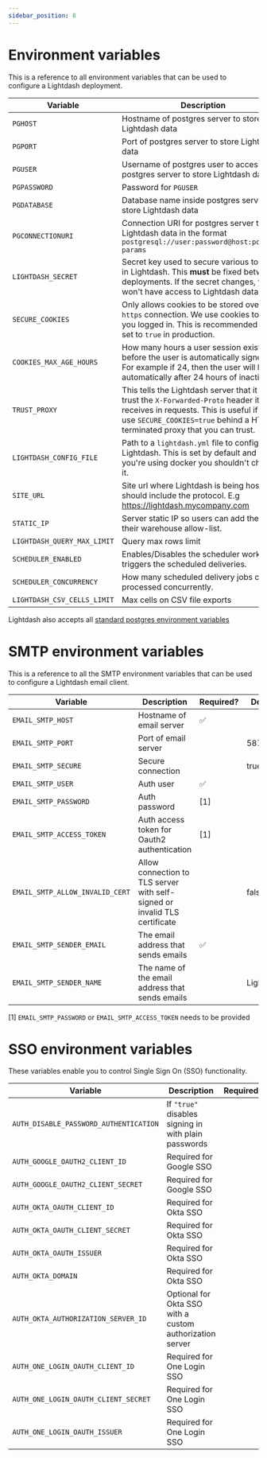 ```yaml
---
sidebar_position: 8
---
```


# Environment variables

This is a reference to all environment variables that can be used to configure a Lightdash deployment.

| Variable                    | Description                                                                                                                                                                                                   | Required? | Default                                                         |
|-----------------------------|---------------------------------------------------------------------------------------------------------------------------------------------------------------------------------------------------------------|-----------|-----------------------------------------------------------------|
| `PGHOST`                    | Hostname of postgres server to store Lightdash data                                                                                                                                                           | ✅         |                                                                 |
| `PGPORT`                    | Port of postgres server to store Lightdash data                                                                                                                                                               | ✅         |                                                                 |
| `PGUSER`                    | Username of postgres user to access postgres server to store Lightdash data                                                                                                                                   | ✅         |                                                                 |
| `PGPASSWORD`                | Password for `PGUSER`                                                                                                                                                                                         | ✅         |                                                                 |
| `PGDATABASE`                | Database name inside postgres server to store Lightdash data                                                                                                                                                  | ✅         |                                                                 |
| `PGCONNECTIONURI`           | Connection URI for postgres server to store Lightdash data in the format `postgresql://user:password@host:port/db?params`                                                                                     |           | This is an alternative to providing the previous `PG` variables |
| `LIGHTDASH_SECRET`          | Secret key used to secure various tokens in Lightdash. This **must** be fixed between deployments. If the secret changes, you won't have access to Lightdash data.                                            | ✅         |                                                                 |
| `SECURE_COOKIES`            | Only allows cookies to be stored over a `https` connection. We use cookies to keep you logged in. This is recommended to be set to `true` in production.                                                      |           | `false`                                                         |
| `COOKIES_MAX_AGE_HOURS`     | How many hours a user session exists before the user is automatically signed out. For example if 24, then the user will be automatically after 24 hours of inactivity.                                        |
| `TRUST_PROXY`               | This tells the Lightdash server that it can trust the `X-Forwarded-Proto` header it receives in requests. This is useful if you use `SECURE_COOKIES=true` behind a HTTPS terminated proxy that you can trust. |           | `false`                                                         |
| `LIGHTDASH_CONFIG_FILE`     | Path to a `lightdash.yml` file to configure Lightdash. This is set by default and if you're using docker you shouldn't change it.                                                                             |           |                                                                 |
| `SITE_URL`                  | Site url where Lightdash is being hosted. It should include the protocol. E.g https://lightdash.mycompany.com                                                                                                 |           | `http://localhost:8080`                                         |
| `STATIC_IP`                 | Server static IP so users can add the IP to their warehouse allow-list.                                                                                                                                       |           | `http://localhost:8080`                                         |
| `LIGHTDASH_QUERY_MAX_LIMIT` | Query max rows limit                                                                                                                                                                                          |           | `5000`                                                          |                                                           |
| `SCHEDULER_ENABLED`         | Enables/Disables the scheduler worker that triggers the scheduled deliveries.                                                                                                                                 |           | `true`                                                          |
| `SCHEDULER_CONCURRENCY`     | How many scheduled delivery jobs can be processed concurrently.                                                                                                                                               |           | `1`                                                             |
| `LIGHTDASH_CSV_CELLS_LIMIT` | Max cells on CSV file exports                                                                                                                                                                                          |           | `100000`                                                          |                                                           |

Lightdash also accepts all [standard postgres environment variables](https://www.postgresql.org/docs/9.3/libpq-envars.html)

# SMTP environment variables

This is a reference to all the SMTP environment variables that can be used to configure a Lightdash email client.

| Variable | Description | Required? | Default |
|----------|-------------|-----------|---------|
|`EMAIL_SMTP_HOST`| Hostname of email server | ✅ | |
|`EMAIL_SMTP_PORT` | Port of email server | | 587 |
|`EMAIL_SMTP_SECURE` | Secure connection | | true |
|`EMAIL_SMTP_USER` | Auth user | ✅ | |
|`EMAIL_SMTP_PASSWORD` | Auth password | [1] | |
|`EMAIL_SMTP_ACCESS_TOKEN` | Auth access token for Oauth2 authentication | [1] | |
|`EMAIL_SMTP_ALLOW_INVALID_CERT` | Allow connection to TLS server with self-signed or invalid TLS certificate | | false |
|`EMAIL_SMTP_SENDER_EMAIL` | The email address that sends emails | ✅ | |
|`EMAIL_SMTP_SENDER_NAME` | The name of the email address that sends emails | | Lightdash |

[1] `EMAIL_SMTP_PASSWORD` or `EMAIL_SMTP_ACCESS_TOKEN` needs to be provided

# SSO environment variables

These variables enable you to control Single Sign On (SSO) functionality.

| Variable                               | Description                                              | Required? | Default |
|----------------------------------------|----------------------------------------------------------|-----------|---------|
| `AUTH_DISABLE_PASSWORD_AUTHENTICATION` | If `"true"` disables signing in with plain passwords     |           | false   |
| `AUTH_GOOGLE_OAUTH2_CLIENT_ID`         | Required for Google SSO                                  |           |         |
| `AUTH_GOOGLE_OAUTH2_CLIENT_SECRET`     | Required for Google SSO                                  |           |         |
| `AUTH_OKTA_OAUTH_CLIENT_ID`            | Required for Okta SSO                                    |           |         |
| `AUTH_OKTA_OAUTH_CLIENT_SECRET`        | Required for Okta SSO                                    |           |         |
| `AUTH_OKTA_OAUTH_ISSUER`               | Required for Okta SSO                                    |           |         |
| `AUTH_OKTA_DOMAIN`                     | Required for Okta SSO                                    |           |         |
| `AUTH_OKTA_AUTHORIZATION_SERVER_ID`    | Optional for Okta SSO with a custom authorization server |           |         |
| `AUTH_ONE_LOGIN_OAUTH_CLIENT_ID`       | Required for One Login SSO                               |           |         |
| `AUTH_ONE_LOGIN_OAUTH_CLIENT_SECRET`   | Required for One Login SSO                               |           |         |
| `AUTH_ONE_LOGIN_OAUTH_ISSUER`          | Required for One Login SSO                               |           |         |
